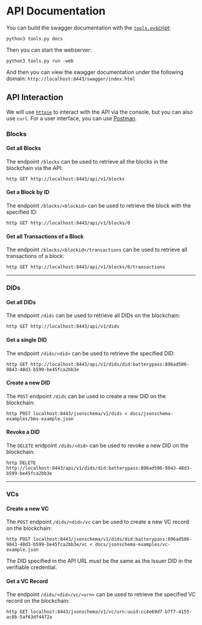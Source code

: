 # API Documentation
You can build the swagger documentation with the [`tools.py`script](tools.md):
```shell
python3 tools.py docs
```

Then you can start the webserver:
```shell
python3 tools.py run -web
```

And then you can view the swagger documentation under the following domain: `http://localhost:8443/swagger/index.html`

## API Interaction
We will use [`httpie`](https://httpie.io/docs/cli/linux) to interact with the API via the console, but you can also use `curl`. 
For a user interface, you can use [Postman](https://www.postman.com/).

### Blocks
#### Get all Blocks
The endpoint `/blocks` can be used to retrieve all the blocks in the blockchain via the API:
```shell
http GET http://localhost:8443/api/v1/blocks
```

#### Get a Block by ID
The endpoint `/blocks/<blockid>` can be used to retrieve the block with the specified ID:
```shell
http GET http://localhost:8443/api/v1/blocks/0
```

#### Get all Transactions of a Block
The endpoint `/blocks/<blockid>/transactions` can be used to retrieve all transactions of a block:
```shell
http GET http://localhost:8443/api/v1/blocks/0/transactions
```

---
### DIDs
#### Get all DIDs
The endpoint `/dids` can be used to retrieve all DIDs on the blockchain:
```shell
http GET http://localhost:8443/api/v1/dids
```

#### Get a single DID
The endpoint `/dids/<did>` can be used to retrieve the specified DID:
```shell
http GET http://localhost:8443/api/v1/dids/did:batterypass:896ad506-9843-48d3-b599-be45fca2bb3e
```

#### Create a new DID
The `POST` endpoint `/dids` can be used to create a new DID on the blockchain:
```shell
http POST localhost:8443/jsonschema/v1/dids < docs/jsonschema-examples/bms-example.json 
```

#### Revoke a DID
The `DELETE` endpoint `/dids/<did>` can be used to revoke a new DID on the blockchain:
```shell
http DELETE http://localhost:8443/api/v1/dids/did:batterypass:896ad506-9843-48d3-b599-be45fca2bb3e
```

---
### VCs
#### Create a new VC
The `POST` endpoint `/dids/<did>/vc` can be used to create a new VC record on the blockchain:
```shell
http POST localhost:8443/jsonschema/v1/dids/did:batterypass:896ad506-9843-48d3-b599-be45fca2bb3e/vc < docs/jsonschema-examples/vc-example.json
```
The DID specified in the API URL must be the same as the Issuer DID in the verifiable credential.

#### Get a VC Record
The endpoint `/dids/<did>/vc/<urn>` can be used to retrieve the specified VC record on the blockchain:
```shell
http GET localhost:8443/jsonschema/v1/vc/urn:uuid:cc4e69d7-b7f7-4155-ac8b-5af63df4472a
```
